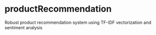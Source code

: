 # productRecommendation
Robust product recommendation system using TF-IDF vectorization and sentiment analysis
